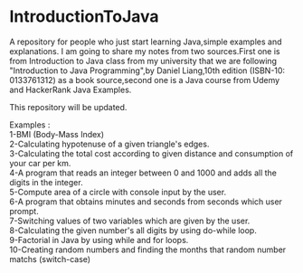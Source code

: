 # IntroductionToJava
A repository for people who just start learning Java,simple examples and explanations. I am going to share my notes from two sources.First one is from Introduction to Java class from my university that we are following "Introduction to Java Programming",by Daniel Liang,10th edition (ISBN-10: 0133761312) as a book source,second one is a Java course from Udemy and HackerRank Java Examples.

This repository will be updated.


Examples :                                                                                                                     
1-BMI (Body-Mass Index)                                                                                                                   
2-Calculating hypotenuse of a given triangle's edges.                                                                                     
3-Calculating the total cost according to given distance and consumption of your car per km.                                            
4-A program that reads an integer between 0 and 1000 and adds all the digits in the integer.                                    
5-Compute area of a circle with console input by the user.                                                  
6-A program that obtains minutes and seconds from seconds which user prompt.                                                
7-Switching values of two variables which are given by the user.                                            
8-Calculating the given number's all digits by using do-while loop.                                                 
9-Factorial in Java by using while and for loops.                                                           
10-Creating random numbers and finding the months that random number matchs (switch-case)                                   
